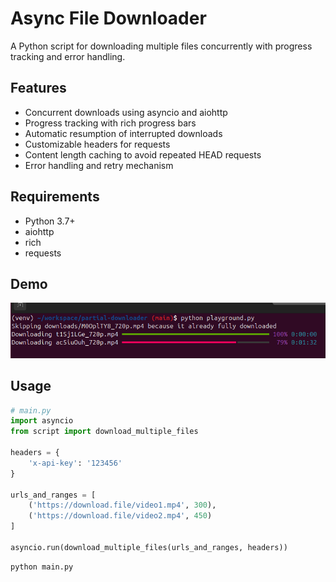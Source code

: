 # Async File Downloader

A Python script for downloading multiple files concurrently with progress tracking and error handling.

## Features

- Concurrent downloads using asyncio and aiohttp
- Progress tracking with rich progress bars
- Automatic resumption of interrupted downloads
- Customizable headers for requests
- Content length caching to avoid repeated HEAD requests
- Error handling and retry mechanism

## Requirements

- Python 3.7+
- aiohttp
- rich
- requests

## Demo

![Alt Text](./assets/demo.png)

## Usage

```python
# main.py
import asyncio
from script import download_multiple_files

headers = {
    'x-api-key': '123456'
}

urls_and_ranges = [
    ('https://download.file/video1.mp4', 300),
    ('https://download.file/video2.mp4', 450)
]

asyncio.run(download_multiple_files(urls_and_ranges, headers))
```

```bash
python main.py
```
